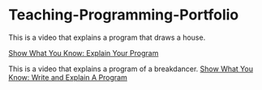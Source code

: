 # Teaching-Programming-Portfolio

This is a video that explains a program that draws a house.

[Show What You Know: Explain Your Program](https://www.youtube.com/watch?v=tXsZsFbIbSY)


This is a video that explains a program of a breakdancer.
[Show What You Know: Write and Explain A Program](https://youtu.be/xjB1DrmsOSs)
